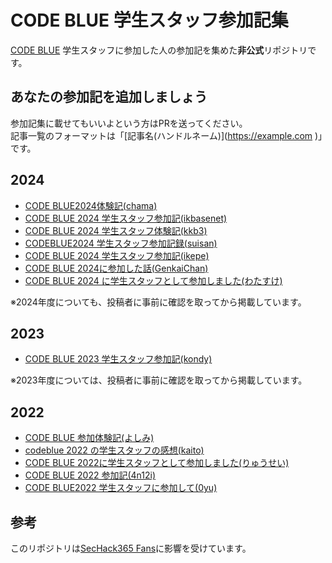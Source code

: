 # CODE BLUE 学生スタッフ参加記集
[CODE BLUE](https://codeblue.jp/) 学生スタッフに参加した人の参加記を集めた**非公式**リポジトリです。

## あなたの参加記を追加しましょう
参加記集に載せてもいいよという方はPRを送ってください。   
記事一覧のフォーマットは「\[記事名(ハンドルネーム)\]\(https://example.com )」です。

## 2024
* [CODE BLUE2024体験記(chama)](https://potyama.hatenablog.com/entry/2024/11/22/002732)
* [CODE BLUE 2024 学生スタッフ参加記(ikbasenet)](https://ikbase.net/blog/2024/11/21/codeblue24/)
* [CODE BLUE 2024 学生スタッフ体験記(kkb3)](https://kkb3.hatenablog.com/entry/2024/11/21/193911)
* [CODEBLUE2024 学生スタッフ参加記録(suisan)](https://zenn.dev/suisan/articles/8c87731ad7a938)
* [CODE BLUE 2024 学生スタッフ参加記(ikepe)](https://zenn.dev/ikepe/articles/0fc15bdb728fe8)
* [CODE BLUE 2024に参加した話(GenkaiChan)](https://qiita.com/GenkaiChan/items/22fa35288cd9f24e05e3)
* [CODE BLUE 2024 に学生スタッフとして参加しました(わたすけ)](https://watasuke.net/blog/article/codeblue-2024-as-sv/)

※2024年度についても、投稿者に事前に確認を取ってから掲載しています。

## 2023
* [CODE BLUE 2023 学生スタッフ参加記(kondy)](https://note.com/sunflo_twt/n/n6b34178b8be5)

※2023年度については、投稿者に事前に確認を取ってから掲載しています。

## 2022
* [CODE BLUE 参加体験記(よしみ)](https://yoshistl.hatenablog.com/entry/2022/10/29/235734)
* [codeblue 2022 の学生スタッフの感想(kaito)](https://blog.uta8a.net/diary/2022-10-30-codeblue-staff/)
* [CODE BLUE 2022に学生スタッフとして参加しました(りゅうせい)](https://xryuseix.hatenablog.com/entry/2022/11/02/150155)
* [CODE BLUE 2022 参加記(4n12i)](https://4n12i.netlify.app/posts/22-11-01-codeblue/)
* [CODE BLUE2022 学生スタッフに参加して(0yu)](https://hackteck.hatenablog.com/entry/2022/11/18/214605)

## 参考
このリポジトリは[SecHack365 Fans](https://github.com/SecHack365-Fans/SecHack365-Fans.github.io )に影響を受けています。
